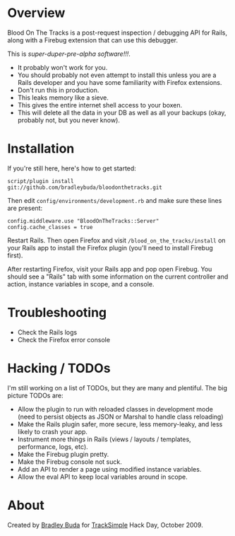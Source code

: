 Overview
========

Blood On The Tracks is a post-request inspection / debugging API for
Rails, along with a Firebug extension that can use this debugger.

This is *super-duper-pre-alpha software!!!*.

* It probably won't work for you.
* You should probably not even attempt to install this unless
  you are a Rails developer and you have some familiarity with Firefox
  extensions.
* Don't run this in production.
* This leaks memory like a sieve.
* This gives the entire internet shell access to your boxen.
* This will delete all the data in your DB as well as all your
  backups (okay, probably not, but you never know).

Installation
============

If you're still here, here's how to get started:

    script/plugin install git://github.com/bradleybuda/bloodonthetracks.git

Then edit `config/environments/development.rb` and make
sure these lines are present:

    config.middleware.use "BloodOnTheTracks::Server"
    config.cache_classes = true

Restart Rails. Then open Firefox and visit
`/blood_on_the_tracks/install` on your Rails app to install
the Firefox plugin (you'll need to install Firebug first).

After restarting Firefox, visit your Rails app and pop open Firebug.
You should see a "Rails" tab with some information on the current
controller and action, instance variables in scope, and a console.

Troubleshooting
===============

* Check the Rails logs
* Check the Firefox error console

Hacking / TODOs
===============

I'm still working on a list of TODOs, but they are many and
plentiful.  The big picture TODOs are:

* Allow the plugin to run with reloaded classes in development mode
  (need to persist objects as JSON or Marshal to handle class reloading)
* Make the Rails plugin safer, more secure, less memory-leaky, and
  less likely to crash your app.
* Instrument more things in Rails (views / layouts / templates,
  performance, logs, etc).
* Make the Firebug plugin pretty.
* Make the Firebug console not suck.
* Add an API to render a page using modified instance variables.
* Allow the eval API to keep local variables around in scope.

About
=====

Created by [Bradley Buda](http://twitter.com/bradleybuda) for
[TrackSimple](http://tracksimple.com) Hack Day, October 2009.

